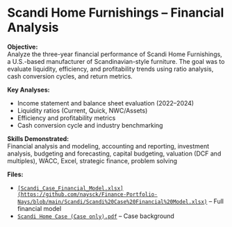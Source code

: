 # Scandi Home Furnishings – Financial Analysis

**Objective:**  
Analyze the three-year financial performance of Scandi Home Furnishings, a U.S.-based manufacturer of Scandinavian-style furniture. The goal was to evaluate liquidity, efficiency, and profitability trends using ratio analysis, cash conversion cycles, and return metrics.  

**Key Analyses:**  
- Income statement and balance sheet evaluation (2022–2024)  
- Liquidity ratios (Current, Quick, NWC/Assets)  
- Efficiency and profitability metrics  
- Cash conversion cycle and industry benchmarking  

**Skills Demonstrated:**  
Financial analysis and modeling, accounting and reporting, investment analysis, budgeting and forecasting, capital budgeting, valuation (DCF and multiples), WACC, Excel, strategic finance, problem solving

**Files:**  
- [`[Scandi_Case_Financial_Model.xlsx](https://github.com/naysck/Finance-Portfolio-Nays/blob/main/Scandi/Scandi%20Case%20Financial%20Model.xlsx)`](https://github.com/naysck/Finance-Portfolio-Nays/blob/main/Scandi/Scandi%20Case%20Financial%20Model.xlsx) – Full financial model 
- [`Scandi Home Case (Case only).pdf`](https://github.com/naysck/Finance-Portfolio-Nays/blob/main/Scandi/Scandi%20Home%20Case%20(Case%20only)%20(1).pdf) – Case background  
